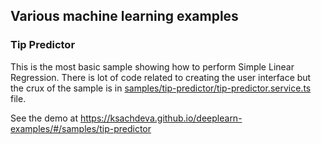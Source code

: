 ## Various machine learning examples

### Tip Predictor

This is the most basic sample showing how to perform Simple Linear Regression. There is lot of code related to creating the user interface but the crux of the sample is in [samples/tip-predictor/tip-predictor.service.ts](src/app/samples/tip-predictor/tip-predictor.service.ts) file.

See the demo at https://ksachdeva.github.io/deeplearn-examples/#/samples/tip-predictor
